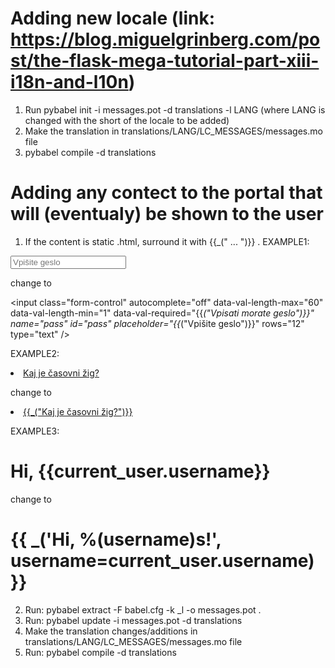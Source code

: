 # Adding new locale (link: https://blog.miguelgrinberg.com/post/the-flask-mega-tutorial-part-xiii-i18n-and-l10n)
1. Run pybabel init -i messages.pot -d translations -l LANG
(where LANG is changed with the short of the locale to be added)
2. Make the translation in translations/LANG/LC_MESSAGES/messages.mo file
3. pybabel compile -d translations
 

# Adding any contect to the portal that will (eventualy) be shown to the user
1. If the content is static .html, surround it with {{_(" ... ")}} .
EXAMPLE1: 
<input class="form-control" autocomplete="off" data-val-length-max="60" data-val-length-min="1" data-val-required="Vpisati morate geslo" name="pass" id="pass" placeholder="Vpišite geslo" rows="12" type="text" />

change to

<input class="form-control" autocomplete="off" data-val-length-max="60" data-val-length-min="1" data-val-required="{{_("Vpisati morate geslo")}}" name="pass" id="pass" placeholder="{{_("Vpišite geslo")}}" rows="12" type="text" />

EXAMPLE2:
<li><a href="{{url_for('timestamp.index')}}">Kaj je časovni žig?</a></li>

change to

<li><a href="{{url_for('timestamp.index')}}">{{_("Kaj je časovni žig?")}}</a></li>

EXAMPLE3:

<h1>Hi, {{current_user.username}}</h1>

change to 

<h1>{{ _('Hi, %(username)s!', username=current_user.username) }}</h1>


2. Run: pybabel extract -F babel.cfg -k _l -o messages.pot .
3. Run: pybabel update -i messages.pot -d translations
4. Make the translation changes/additions in translations/LANG/LC_MESSAGES/messages.mo file
5. Run: pybabel compile -d translations